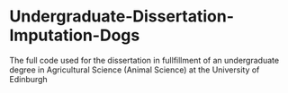 # Undergraduate-Dissertation-Imputation-Dogs
 The full code used for the dissertation in fullfillment of an undergraduate degree in Agricultural Science (Animal Science) at the University of Edinburgh
